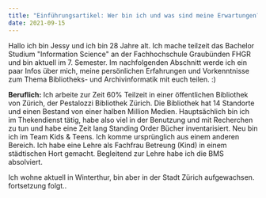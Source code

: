 ```yaml
---
title: "Einführungsartikel: Wer bin ich und was sind meine Erwartungen?"
date: 2021-09-15
---
```


Hallo ich bin Jessy und ich bin 28 Jahre alt. Ich mache teilzeit das Bachelor Studium "Information Science" an der Fachhochschule Graubünden FHGR und bin aktuell im 7. Semester. Im nachfolgenden Abschnitt werde ich ein paar Infos über mich, meine persönlichen Erfahrungen und Vorkenntnisse zum Thema Bibliotheks- und Archivinformatik mit euch teilen. :)  
  
**Beruflich:** Ich arbeite zur Zeit 60% Teilzeit in einer öffentlichen Bibliothek von Zürich, der Pestalozzi Bibliothek Zürich. Die Bibliothek hat 14 Standorte und einen Bestand von einer halben Million Medien. Hauptsächlich bin ich im Thekendienst tätig, habe also viel in der Benutzung und mit Recherchen zu tun und habe eine Zeit lang Standing Order Bücher inventarisiert. Neu bin ich im Team Kids & Teens.
Ich komme ursprünglich aus einem anderen Bereich. Ich habe eine Lehre als Fachfrau Betreung (Kind) in einem städtischen Hort gemacht. Begleitend zur Lehre habe ich die BMS absolviert.  

Ich wohne aktuell in Winterthur, bin aber in der Stadt Zürich aufgewachsen.  
fortsetzung folgt..

